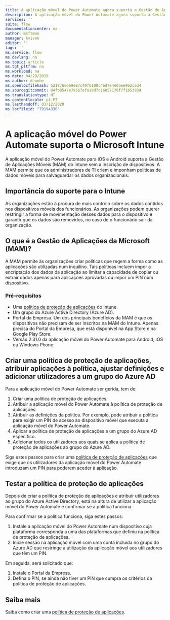 ```yaml
---
title: A aplicação móvel do Power Automate agora suporta a Gestão de Aplicações Móveis do Microsoft Intune. | Microsoft Docs
description: A aplicação móvel do Power Automate agora suporta a Gestão de Aplicações Móveis do Microsoft Intune.
services: ''
suite: flow
documentationcenter: na
author: msftman
manager: kvivek
editor: ''
tags: ''
ms.service: flow
ms.devlang: na
ms.topic: article
ms.tgt_pltfrm: na
ms.workload: na
ms.date: 04/29/2019
ms.author: deonhe
ms.openlocfilehash: 521876e669e87c40f6108c46d7e4e0aee962ca34
ms.sourcegitcommit: 84fb0547e79567efa19d7c16857176f7f1b53934
ms.translationtype: HT
ms.contentlocale: pt-PT
ms.lasthandoff: 03/12/2020
ms.locfileid: "79194330"
---
```

# <a name="power-automate-mobile-app-supports-microsoft-intune"></a>A aplicação móvel do Power Automate suporta o Microsoft Intune


A aplicação móvel do Power Automate para iOS e Android suporta a Gestão de Aplicações Móveis (MAM) do Intune sem a inscrição de dispositivos. A MAM permite que os administradores de TI criem e imponham políticas de dados móveis para salvaguardar os dados organizacionais.

## <a name="why-intune-support-is-important"></a>Importância do suporte para o Intune

As organizações estão à procura de mais controlo sobre os dados contidos nos dispositivos móveis dos funcionários. As organizações podem querer restringir a forma de movimentação desses dados para o dispositivo e garantir que os dados são removidos, no caso de o funcionário sair da organização.

## <a name="what-is-microsoft-application-management-mam"></a>O que é a Gestão de Aplicações da Microsoft (MAM)?

A MAM permite às organizações criar políticas que regem a forma como as aplicações são utilizadas num inquilino. Tais políticas incluem impor a encriptação dos dados da aplicação ao limitar a capacidade de copiar ou extrair dados apenas para aplicações aprovadas ou impor um PIN num dispositivo.

### <a name="prerequisites"></a>Pré-requisitos

- Uma [política de proteção de aplicações](https://docs.microsoft.com/intune/app-protection-policies) do Intune.
- Um grupo do Azure Active Directory (Azure AD).
- Portal da Empresa. Um dos principais benefícios da MAM é que os dispositivos não precisam de ser inscritos na MAM do Intune. Apenas precisa do Portal da Empresa, que está disponível na App Store e na Google Play Store.
- Versão 2.31.0 da aplicação móvel do Power Automate para Android, iOS ou Windows Phone.

## <a name="create-an-app-protection-policy-assign-apps-to-the-policy-define-settings-and-add-users-to-an-azure-ad-group"></a>Criar uma política de proteção de aplicações, atribuir aplicações à política, ajustar definições e adicionar utilizadores a um grupo do Azure AD

Para a aplicação móvel do Power Automate ser gerida, tem de:

1. Criar uma política de proteção de aplicações.
1. Atribuir a aplicação móvel do Power Automate à política de proteção de aplicações.
1. Atribuir as definições da política. Por exemplo, pode atribuir a política para exigir um PIN de acesso ao dispositivo móvel que executa a aplicação móvel do Power Automate.
1. Aplicar a política de proteção de aplicações a um grupo do Azure AD específico.
1. Adicionar todos os utilizadores aos quais se aplica a política de proteção de aplicações ao grupo do Azure AD.

Siga estes passos para criar uma [política de proteção de aplicações](https://docs.microsoft.com/intune/app-protection-policies) que exige que os utilizadores da aplicação móvel do Power Automate introduzam um PIN para poderem aceder à aplicação. 


## <a name="test-the-app-protection-policy"></a>Testar a política de proteção de aplicações

Depois de criar a política de proteção de aplicações e atribuir utilizadores ao grupo do Azure Active Directory, está na altura de utilizar a aplicação móvel do Power Automate e confirmar se a política funciona.

Para confirmar se a política funciona, siga estes passos:

1. Instale a aplicação móvel do Power Automate num dispositivo cuja plataforma corresponda a uma das plataformas que definiu na política de proteção de aplicações.
1. Inicie sessão na aplicação móvel com uma conta incluída no grupo do Azure AD que restringe a utilização da aplicação móvel aos utilizadores que têm um PIN.

Em seguida, será solicitado que:
1. Instale o Portal da Empresa.
1. Defina o PIN, se ainda não tiver um PIN que cumpra os critérios da política de proteção de aplicações.


## <a name="learn-more"></a>Saiba mais

Saiba como criar uma [política de proteção de aplicações](https://docs.microsoft.com/intune/app-protection-policies).

